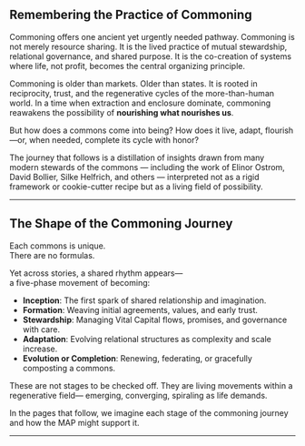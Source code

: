 ## Remembering the Practice of Commoning

Commoning offers one ancient yet urgently needed pathway. Commoning is not merely resource sharing. It is the lived practice of mutual stewardship, relational governance, and shared purpose. It is the co-creation of systems where life, not profit, becomes the central organizing principle.

Commoning is older than markets. Older than states. It is rooted in reciprocity, trust, and the regenerative cycles of the more-than-human world. In a time when extraction and enclosure dominate, commoning reawakens the possibility of **nourishing what nourishes us**.

But how does a commons come into being? How does it live, adapt, flourish—or, when needed, complete its cycle with honor?

The journey that follows is a distillation of insights drawn from many modern stewards of the commons — including the work of Elinor Ostrom, David Bollier, Silke Helfrich, and others — interpreted not as a rigid framework or cookie-cutter recipe but as a living field of possibility.

---

## The Shape of the Commoning Journey

Each commons is unique.  
There are no formulas.

Yet across stories, a shared rhythm appears—  
a five-phase movement of becoming:

- **Inception**: The first spark of shared relationship and imagination.
- **Formation**: Weaving initial agreements, values, and early trust.
- **Stewardship**: Managing Vital Capital flows, promises, and governance with care.
- **Adaptation**: Evolving relational structures as complexity and scale increase.
- **Evolution or Completion**: Renewing, federating, or gracefully composting a commons.

These are not stages to be checked off. They are living movements within a regenerative field— emerging, converging, spiraling as life demands.

In the pages that follow, we imagine each stage of the commoning journey and how the MAP might support it.

---

